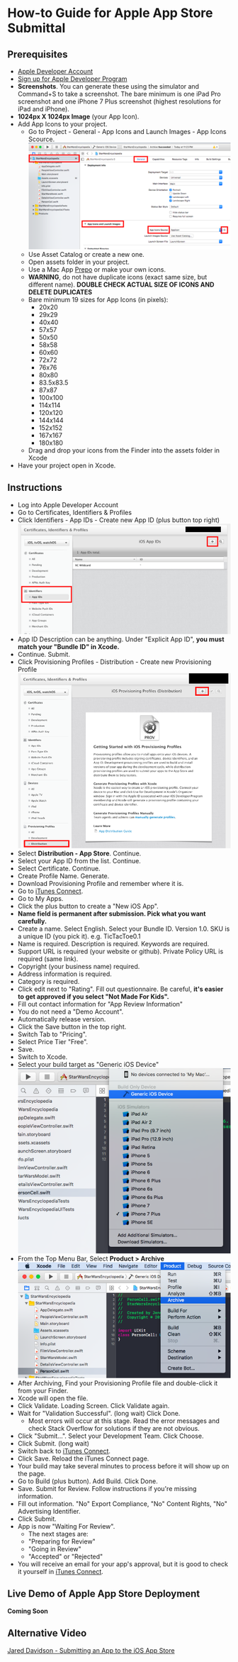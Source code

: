 # How-to Guide for Apple App Store Submittal


## Prerequisites
* [Apple Developer Account](https://developer.apple.com/)
* [Sign up for Apple Developer Program](https://developer.apple.com/account/#/membership/)
* **Screenshots**. You can generate these using the simulator and Command+S to take a screenshot. The bare minimum is one iPad Pro screenshot and one iPhone 7 Plus screenshot (highest resolutions for iPad and iPhone).
* **1024px X 1024px Image** (your App Icon).
* Add App Icons to your project.
  * Go to Project - General - App Icons and Launch Images - App Icons Scource.
  ![app icons](https://github.com/alex-wap/app-store/blob/master/images/0.png "app icons")
  * Use Asset Catalog or create a new one.
  * Open assets folder in your project.
  * Use a Mac App [Prepo](https://itunes.apple.com/us/app/prepo/id476533227?mt=12) or make your own icons. 
  * **WARNING**, do not have duplicate icons (exact same size, but different name). **DOUBLE CHECK ACTUAL SIZE OF ICONS AND DELETE DUPLICATES**
  * Bare minimum 19 sizes for App Icons (in pixels):
    * 20x20
    * 29x29
    * 40x40 
    * 57x57
    * 50x50
    * 58x58
    * 60x60 
    * 72x72
    * 76x76
    * 80x80
    * 83.5x83.5
    * 87x87
    * 100x100
    * 114x114
    * 120x120
    * 144x144
    * 152x152
    * 167x167
    * 180x180
  * Drag and drop your icons from the Finder into the assets folder in Xcode
* Have your project open in Xcode. 

## Instructions
* Log into Apple Developer Account
* Go to Certificates, Identifiers & Profiles
* Click Identifiers - App IDs - Create new App ID (plus button top right)
![new app id](https://github.com/alex-wap/app-store/blob/master/images/1.png "App IDs")
* App ID Description can be anything. Under "Explicit App ID", **you must match your "Bundle ID" in Xcode.**
* Continue. Submit.
* Click Provisioning Profiles - Distribution - Create new Provisioning Profile
![Provisioning Profile](https://github.com/alex-wap/app-store/blob/master/images/2.png "Provisioning Profile")
* Select **Distribution - App Store**. Continue.
* Select your App ID from the list. Continue.
* Select Certificate. Continue.
* Create Profile Name. Generate.
* Download Provisioning Profile and remember where it is.
* Go to [iTunes Connect](https://itunesconnect.apple.com/). 
* Go to My Apps.
* Click the plus button to create a "New iOS App".
* **Name field is permanent after submission. Pick what you want carefully.** 
* Create a name. Select English. Select your Bundle ID. Version 1.0. SKU is a unique ID (you pick it). e.g. TicTacToe0.1
* Name is required. Description is required. Keywords are required. 
* Support URL is required (your website or github). Private Policy URL is required (same link).
* Copyright (your business name) required.
* Address information is required.
* Category is required.
* Click edit next to "Rating". Fill out questionnaire. Be careful, **it's easier to get approved if you select "Not Made For Kids".**
* Fill out contact information for "App Review Information"
* You do not need a "Demo Account".
* Automatically release version.
* Click the Save button in the top right.
* Switch Tab to "Pricing".
* Select Price Tier "Free".
* Save.
* Switch to Xcode.
* Select your build target as "Generic iOS Device"
![build target](https://github.com/alex-wap/app-store/blob/master/images/3.png "build target")
* From the Top Menu Bar, Select **Product > Archive**
![archive](https://github.com/alex-wap/app-store/blob/master/images/4.png "archive")
* After Archiving, Find your Provisioning Profile file and double-click it from your Finder.
* Xcode will open the file.
* Click Validate. Loading Screen. Click Validate again.
* Wait for "Validation Successful". (long wait) Click Done.
  * Most errors will occur at this stage. Read the error messages and check Stack Overflow for solutions if they are not obvious.
* Click "Submit...". Select your Development Team. Click Choose.
* Click Submit. (long wait)
* Switch back to [iTunes Connect](https://itunesconnect.apple.com/).
* Click Save. Reload the iTunes Connect page.
* Your build may take several minutes to process before it will show up on the page.
* Go to Build (plus button). Add Build. Click Done.
* Save. Submit for Review. Follow instructions if you're missing information.
* Fill out information. "No" Export Compliance, "No" Content Rights, "No" Advertising Identifier.
* Click Submit.
* App is now "Waiting For Review". 
  * The next stages are:
  * "Preparing for Review"
  * "Going in Review"
  * "Accepted" or "Rejected" 
* You will receive an email for your app's approval, but it is good to check it yourself in [iTunes Connect](https://itunesconnect.apple.com/).

## Live Demo of Apple App Store Deployment


**Coming Soon**


## Alternative Video


[Jared Davidson - Submitting an App to the iOS App Store](https://www.youtube.com/watch?v=6uX7B8ZfMiw)